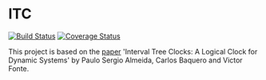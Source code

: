 ITC
===

[![Build Status](https://drone.io/github.com/fgrid/itc/status.png)](https://drone.io/github.com/fgrid/itc/latest) [![Coverage Status](https://coveralls.io/repos/fgrid/itc/badge.png?branch=master)](https://coveralls.io/r/fgrid/itc?branch=master)

This project is based on the [paper](http://gsd.di.uminho.pt/members/cbm/ps/itc2008.pdf) 'Interval Tree Clocks:
A Logical Clock for Dynamic Systems' by Paulo Sergio Almeida, Carlos Baquero and Victor Fonte.

